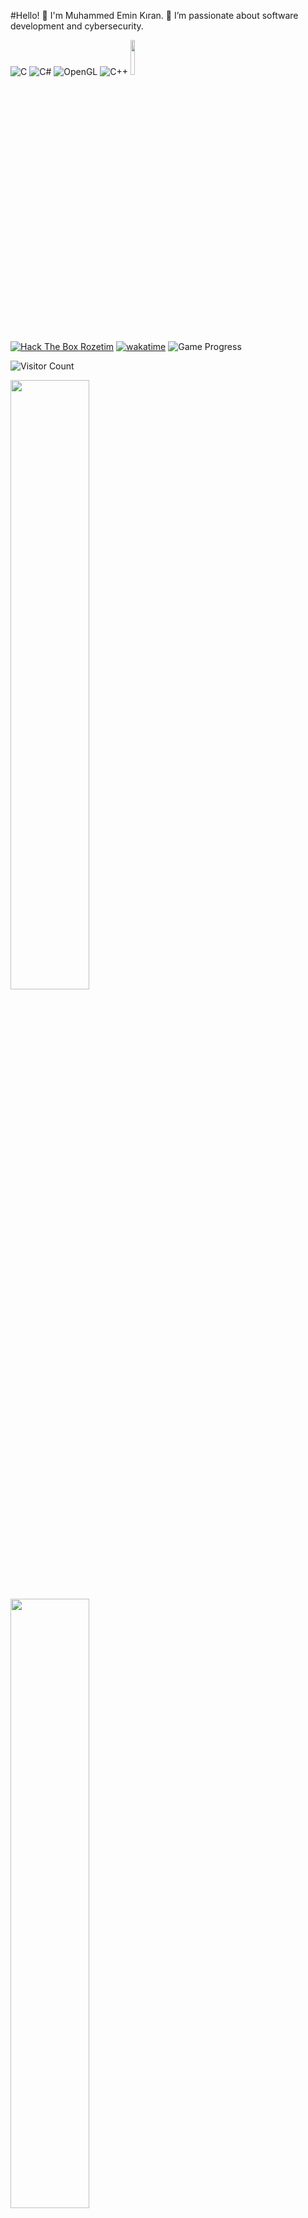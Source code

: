 #Hello! 👋
I'm Muhammed Emin Kıran. 🌟 I’m passionate about software development and cybersecurity.

![C](https://img.shields.io/badge/-C-00599C?style=flat&logo=&logoColor=white)
![C#](https://img.shields.io/badge/-C%23-239120?style=flat&logo=c-sharp&logoColor=white)
![OpenGL](https://img.shields.io/badge/-OpenGL-5586A4?style=flat&logo=opengl&logoColor=white)
![C++](https://img.shields.io/badge/-C%2B%2B-00599C?style=flat&logo=cplusplus&logoColor=white)
<img src="https://media.giphy.com/media/12Tob44HkDJty8/giphy.gif?cid=790b7611a61u6q0aj3avro5ose07hp1u05fttg6pgzdh932o&ep=v1_gifs_search&rid=giphy.gif&ct=g" style="width: 12%;" />

[![Hack The Box Rozetim](https://www.hackthebox.eu/badge/image/42767)](https://www.hackthebox.com/home/users/CekF839nZgwGavhQW1yWp0cNrD72ONt8OCP11X4yT1RWubOkfpiLXN7X14MD)
[![wakatime](https://wakatime.com/badge/user/cef45e7a-ee97-4a47-a568-86349b210b0d.svg)](https://wakatime.com/@cef45e7a-ee97-4a47-a568-86349b210b0d)
![Game Progress](https://img.shields.io/badge/%20Level-100-red)

![Visitor Count](https://profile-counter.glitch.me/888KIRAN/count.svg)

<p align="left">
    <img src="https://github-readme-stats.vercel.app/api?username=888KIRAN&show_icons=true&theme=radical&count_private=true" style="width: 50%; display: inline-block;" />
    <img src="https://github-readme-stats.vercel.app/api/wakatime?username=888KIRAN&apikey=waka_24e9ea78-a54c-47be-8523-65f01926dbf6&theme=radical" style="width: 50%; display: inline-block;" />
    <img src="https://media.giphy.com/media/v1.Y2lkPTc5MGI3NjExdWJoa3Y5cWYxb3ljdzUzZmE0dGYyd3BteXN6YTRpcjhodmhjdDRhZSZlcD12MV9zdGlja2Vyc19zZWFyY2gmY3Q9cw/5YnqVFp6SWz3bcWqZh/giphy.gif" style="width: 50%; display: inline-block;" />
    <img src="https://media.giphy.com/media/v1.Y2lkPTc5MGI3NjExZHUwcWV1bnJoNGtkd3NjbmMyczZzNzdlN3JiMnk4OHlwNHcycm10ZyZlcD12MV9zdGlja2Vyc19zZWFyY2gmY3Q9cw/3o85xsx3fOymPblfUc/giphy.gif" style="width: 50%; display: inline-block;" />
</p>

![Activity Graph](https://github-readme-activity-graph.vercel.app/graph?username=888KIRAN&theme=radical)

<div style="display: flex; align-items: center; justify-content: center; gap: 20px;">
  <img src="https://github-readme-stats.vercel.app/api/top-langs/?username=888KIRAN&layout=compact&theme=radical" width="45%" />  
  <img src="https://media.giphy.com/media/kg9fAQryp5fMY/giphy.gif?cid=ecf05e470wh12s9k2i5i4cih23b1749b85cx2yq7bk4hx9yg&ep=v1_gifs_related&rid=giphy.gif&ct=g" alt="3D Animation" width="45%" />
</div>


